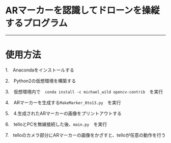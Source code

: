 # ARマーカーを認識してドローンを操縦するプログラム

------------------------------------------------
# 使用方法
1.　Anacondaをインストールする<br>

2.　Python2の仮想環境を構築する<br>

3.　仮想環境内で　`conda install -c michael_wild opencv-contrib`　を実行<br>

4.　ARマーカーを生成する`MakeMarker_0to13.py`　を実行<br>

5.　4.生成されたARマーカーの画像をプリントアウトする<br>

6.　telloとPCを無線接続した後、`main.py`　を実行<br>

7.　telloのカメラ部分にARマーカーの画像をかざすと、telloが任意の動作を行う<br>
